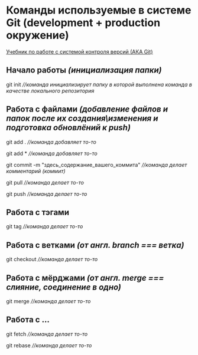 
Команды используемые в системе Git (development + production окружение)
=======================================================================
[Учебник по работе с системой контроля версий (АКА Git)](https://git-scm.com/book/ru/v1/Введение-Основы-Git)

Начало работы *(инициализация папки)* 
-----------------------------------

  git init *//команда инициализирует папку в которой выполнена команда в качестве локального репозитория*
  
  
  

Работа с файлами *(добавление файлов и папок после их создания\изменения и подготовка обновлёний к push)*
----------------

  git add .                                       *//команда добавляет то-то*
  
  git add *                                       *//команда добавляет то-то*
  
  git commit -m "здесь_содержание_вашего_коммита" *//команда делает комментарий (коммит)*
  
  git pull                                        *//команда делает то-то*
  
  git push                                        *//команда делает то-то*
  
  
  

Работа с тэгами 
----------------

  git tag *//команда делает то-то*




Работа с ветками *(от англ. branch === ветка)*
----------------

  git checkout *//команда делает то-то*




Работа с мёрджами *(от англ. merge === слияние, соединение в одно)* 
----------------

  git merge *//команда делает то-то*




Работа с ... 
----------------

  git fetch  *//команда делает то-то*
  
  git rebase *//команда делает то-то*
  

